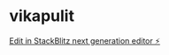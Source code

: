# vikapulit

[Edit in StackBlitz next generation editor ⚡️](https://stackblitz.com/~/github.com/abraowi/vikapulit)